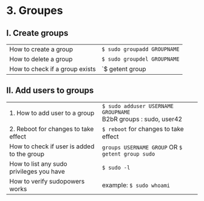 # 3. Groupes

## I. Create groups
 
|                                            |                                                      |
| ------------------------------------------ | ---------------------------------------------------- |
| How to create a group                      | `$ sudo groupadd GROUPNAME`
| How to delete a group                      | `$ sudo groupdel GROUPNAME`
| How to check if a group exists             | `$ getent group | grep GROUPNAME`


## II. Add users to groups

|                                            |                                                      |
| ------------------------------------------ | ---------------------------------------------------- |
| 1. How to add user to a group              | `$ sudo adduser USERNAME  GROUPNAME` <br>                                                                                                                                  B2bR groups : sudo, user42
| 2. Reboot for changes to take effect       | `$ reboot` for changes to take effect
| How to check if user is added to the group |  `groups USERNAME GROUP` OR `$ getent group sudo`
| How to list any sudo privileges you have   | `$ sudo -l`
| How to verify sudopowers works             | example: `$ sudo whoami`
